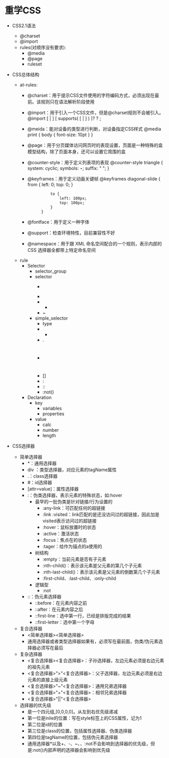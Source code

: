 # 重学CSS

- CSS2.1语法
    + @charset
    + @import
    + rules(对顺序没有要求):
        * @media
        * @page
        * ruleset

- CSS总体结构
    + at-rules:
        * @charset：用于提示CSS文件使用的字符编码方式，必须出现在最前。该规则只在语法解析阶段使用
        * @import：用于引入一个CSS文件，但是@charset规则不会被引入。
                    @import [ <url> | <string> ]
                            [ supports( [ <supports-condition> | <declaration> ] ) ]?
                            <media-query-list>? ;
        * @meida：能对设备的类型进行判断，对设备指定CSS样式
                    @media print {
                        body { font-size: 10pt }
                    }
        * @page：用于分页媒体访问网页时的表现设置，页面是一种特殊的盒模型结构，除了页面本身，还可以设置它周围的盒
        * @counter-style：用于定义列表项的表现
                    @counter-style triangle {
                    system: cyclic;
                    symbols: ‣;
                    suffix: " ";
                    }
        * @keyframes：用于定义动画关键帧
                    @keyframes diagonal-slide {
                        from {
                            left: 0;
                            top: 0;
                        }

                        to {
                            left: 100px;
                            top: 100px;
                        }
                    }
        * @fontface：用于定义一种字体
        * @support：检查环境特性，目前兼容性不好
        * @namespace：用于跟 XML 命名空间配合的一个规则，表示内部的 CSS 选择器全都带上特定命名空间
    + rule
        + Selector
            + selector_group
            + selector
                * >
                * <sp>
                * +
                * ~
            + simple_selector
                * type
                * *
                * .
                * #
                * []
                * :
                * ::
                * :not()
        + Declaration
            + key
                * variables
                * properties
            + value
                * calc
                * number
                * length

- CSS选择器
    + 简单选择器
        * *：通用选择器
        * div ：类型选择器，对应元素的tagName属性
        * .：class选择器
        * #：id选择器
        * [attr=value]：属性选择器
        * :：伪类选择器，表示元素的特殊状态，如:hover
            + 最早的一批伪类是针对链接/行为设置的
                * :any-link：可匹配任何的超链接
                * :link :visited：link匹配的是还没访问过的超链接，因此加是visited表示访问过的超链接
                * :hover：鼠标放置时的状态
                * :active：激活状态
                * :focus：焦点在的状态
                * :tager：给作为锚点的a使用的
            + 树结构
                * :empty：当前元素是否有子元素
                * :nth-child()：表示该元素是父元素的第几个子元素
                * :nth-last-child()：表示该元素是父元素的倒数第几个子元素
                * :first-child、:last-child、:only-child
            + 逻辑型
                * :not
        * ::：伪元素选择器
            * ::before：在元素内容之前
            * ::after：在元素内容之后
            * ::first-line：选中第一行，已经是排版完成的结果
            * ::first-letter：选中第一个字母
    + 复合选择器
        * <简单选择器><简单选择器>
        * 通用选择器或者类型选择器如果有，必须写在最前面，伪类/伪元素选择器必须写在最后
    + 复杂选择器
        * <复合选择器><sp><复合选择器>：子孙选择器，左边元素必须是右边元素的祖先元素
        * <复合选择器>">"<复合选择器>：父子选择器，左边元素必须是右边元素的直接上级元素
        * <复合选择器>"~"<复合选择器>：通用兄弟选择器
        * <复合选择器>"+"<复合选择器>：相邻兄弟选择器
        * <复合选择器>"||"<复合选择器>
    + 选择器的优先级
        * 是一个四元组,[0,0,0,0]。从左到右优先级递减
        * 第一位是inlie的位置：写在style标签上的CSS属性，记为1
        * 第二位是id的位置
        * 第三位是class的位置，包括属性选择器、伪类选择器
        * 第四位是tagName的位置，包括伪元素选择器
        * 通用选择器*以及+、-、~、<sp>、:not不会影响到选择器的优先级，但是:not()内部声明的选择器会影响到优先级